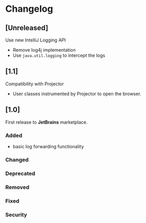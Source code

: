 # Changelog

## [Unreleased]

Use new IntelliJ Logging API

- Remove log4j implementation
- Use `java.util.logging` to intercept the logs

## [1.1]

Compatibility with Projector

- User classes instrumented by Projector to open the browser. 


## [1.0]

First release to **JetBrains** marketplace.

### Added
- basic log forwarding functionality
### Changed

### Deprecated

### Removed

### Fixed

### Security
